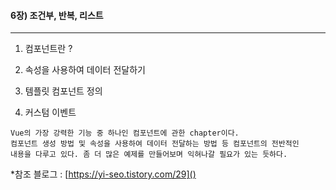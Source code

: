 #### 6장) 조건부, 반복, 리스트

------

1. 컴포넌트란 ? 

2. 속성을 사용하여 데이터 전달하기

3. 템플릿 컴포넌트 정의

4. 커스텀 이벤트

```
Vue의 가장 강력한 기능 중 하나인 컴포넌트에 관한 chapter이다.
컴포넌트 생성 방법 및 속성을 사용하여 데이터 전달하는 방법 등 컴포넌트의 전반적인
내용을 다루고 있다. 좀 더 많은 예제를 만들어보며 익혀나갈 필요가 있는 듯하다.
```



*참조 블로그 : [https://yi-seo.tistory.com/29]()